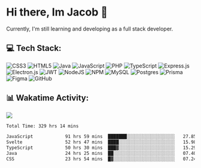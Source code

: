 # Hi there, Im Jacob 👋
Currently, I'm still learning and developing as a full stack developer.


## 💻 Tech Stack:
![CSS3](https://img.shields.io/badge/css3-%231572B6.svg?style=for-the-badge&logo=css3&logoColor=white) ![HTML5](https://img.shields.io/badge/html5-%23E34F26.svg?style=for-the-badge&logo=html5&logoColor=white) ![Java](https://img.shields.io/badge/java-%23ED8B00.svg?style=for-the-badge&logo=openjdk&logoColor=white) ![JavaScript](https://img.shields.io/badge/javascript-%23323330.svg?style=for-the-badge&logo=javascript&logoColor=%23F7DF1E) ![PHP](https://img.shields.io/badge/php-%23777BB4.svg?style=for-the-badge&logo=php&logoColor=white) ![TypeScript](https://img.shields.io/badge/typescript-%23007ACC.svg?style=for-the-badge&logo=typescript&logoColor=white) ![Express.js](https://img.shields.io/badge/express.js-%23404d59.svg?style=for-the-badge&logo=express&logoColor=%2361DAFB) ![Electron.js](https://img.shields.io/badge/Electron-191970?style=for-the-badge&logo=Electron&logoColor=white) ![JWT](https://img.shields.io/badge/JWT-black?style=for-the-badge&logo=JSON%20web%20tokens) ![NodeJS](https://img.shields.io/badge/node.js-6DA55F?style=for-the-badge&logo=node.js&logoColor=white) ![NPM](https://img.shields.io/badge/NPM-%23CB3837.svg?style=for-the-badge&logo=npm&logoColor=white) ![MySQL](https://img.shields.io/badge/mysql-4479A1.svg?style=for-the-badge&logo=mysql&logoColor=white) ![Postgres](https://img.shields.io/badge/postgres-%23316192.svg?style=for-the-badge&logo=postgresql&logoColor=white) ![Prisma](https://img.shields.io/badge/Prisma-3982CE?style=for-the-badge&logo=Prisma&logoColor=white) ![Figma](https://img.shields.io/badge/figma-%23F24E1E.svg?style=for-the-badge&logo=figma&logoColor=white) ![GitHub](https://img.shields.io/badge/github-%23121011.svg?style=for-the-badge&logo=github&logoColor=white)
## 📊 Wakatime Activity:

![](https://wakatime.com/share/@bfeff6fe-7f39-433c-bc17-53e716b9a274/2fbf81f4-40fe-4778-89c7-073948b684ab.svg)

<!--START_SECTION:waka-->

```txt
Total Time: 329 hrs 14 mins

JavaScript            91 hrs 59 mins  ███████░░░░░░░░░░░░░░░░░░   27.85 %
Svelte                52 hrs 47 mins  ████░░░░░░░░░░░░░░░░░░░░░   15.98 %
TypeScript            50 hrs 30 mins  ███▓░░░░░░░░░░░░░░░░░░░░░   15.29 %
Java                  24 hrs 25 mins  ██░░░░░░░░░░░░░░░░░░░░░░░   07.40 %
CSS                   23 hrs 54 mins  █▓░░░░░░░░░░░░░░░░░░░░░░░   07.24 %
```

<!--END_SECTION:waka-->
